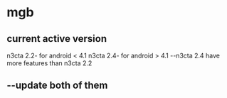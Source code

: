 # mgb

current active version
-------------------------------------

n3cta 2.2- for android < 4.1
n3cta 2.4- for android > 4.1 
 --n3cta 2.4 have more features than n3cta 2.2
 
 --update both of them
 ----------------------

